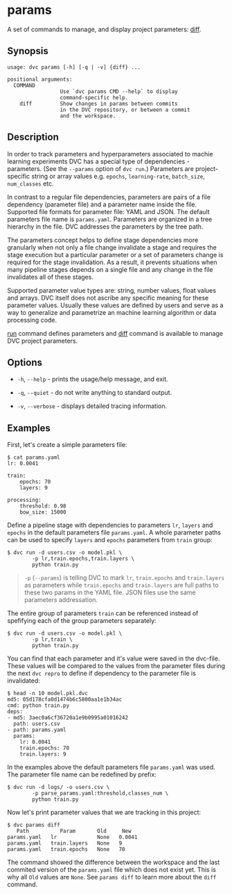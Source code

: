 # params

A set of commands to manage, and display project parameters:
[diff](/doc/command-reference/params/diff).

## Synopsis

```usage
usage: dvc params [-h] [-q | -v] {diff} ...

positional arguments:
  COMMAND
                 Use `dvc params CMD --help` to display
                 command-specific help.
    diff         Show changes in params between commits
                 in the DVC repository, or between a commit
                 and the workspace.
```

## Description

In order to track parameters and hyperparameters associated to machie learning
experiments DVC has a special type of <abbr>dependencies</abbr> - parameters.
(See the `--params` option of `dvc run`.) Parameters are project-specific string
or array values e.g. `epochs`, `learning-rate`, `batch_size`, `num_classes` etc.

In contrast to a regular file <abbr>dependencies</abbr>, parameters are pairs of
a file dependency (parameter file) and a parameter name inside the file.
Supported file formats for parameter file: YAML and JSON. The default parameters
file name is `params.yaml`. Parameters are organized in a tree hierarchy in the
file. DVC addresses the parameters by the tree path.

The parameters concept helps to define stage dependencies more granularly when
not only a file change invalidate a stage and requires the stage execution but a
particular parameter or a set of parameters change is required for the stage
invalidation. As a result, it prevents situations when many pipeline stages
depends on a single file and any change in the file invalidates all of these
stages.

Supported parameter value types are: string, number values, float values and
arrays. DVC itself does not ascribe any specific meaning for these parameter
values. Usually these values are defined by users and serve as a way to
generalize and parametrize an machine learning algorithm or data processing
code.

[run](/doc/command-reference/run) command defines parameters and
[diff](/doc/command-reference/params/diff) command is available to manage
<abbr>DVC project</abbr> parameters.

## Options

- `-h`, `--help` - prints the usage/help message, and exit.

- `-q`, `--quiet` - do not write anything to standard output.

- `-v`, `--verbose` - displays detailed tracing information.

## Examples

First, let's create a simple parameters file:

```dvc
$ cat params.yaml
lr: 0.0041

train:
    epochs: 70
    layers: 9

processing:
    threshold: 0.98
    bow_size: 15000
```

Define a pipeline stage with dependencies to parameters `lr`, `layers` and
`epochs` in the default parameters file `params.yaml`. A whole parameter paths
can be used to specify `layers` and `epochs` parameters from `train` group:

```dvc
$ dvc run -d users.csv -o model.pkl \
        -p lr,train.epochs,train.layers \
        python train.py
```

> `-p` (`--params`) is telling DVC to mark `lr`, `train.epochs` and
> `train.layers` as parameters while `train.epochs` and `train.layers` are full
> paths to these two params in the YAML file. JSON files use the same parameters
> addressation.

The entire group of parameters `train` can be referenced instead of spefifying
each of the group parameters separately:

```dvc
$ dvc run -d users.csv -o model.pkl \
        -p lr,train \
        python train.py
```

You can find that each parameter and it's value were saved in the dvc-file.
These values will be compared to the values from the parameter files during the
next `dvc repro` to define if dependency to the parameter file is invalidated:

```dvc
$ head -n 10 model.pkl.dvc
md5: 05d178cfa0d1474b6c5800aa1e1b34ac
cmd: python train.py
deps:
- md5: 3aec0a6cf36720a1e9b0995a01016242
  path: users.csv
- path: params.yaml
  params:
    lr: 0.0041
    train.epochs: 70
    train.layers: 9
```

In the examples above the default parameters file `params.yaml` was used. The
parameter file name can be redefined by prefix:

```dvc
$ dvc run -d logs/ -o users.csv \
        -p parse_params.yaml:threshold,classes_num \
        python train.py
```

Now let's print parameter values that we are tracking in this
<abbr>project</abbr>:

```dvc
$ dvc params diff
   Path          Param       Old     New
params.yaml   lr             None   0.0041
params.yaml   train.layers   None   9
params.yaml   train.epochs   None   70
```

The command showed the difference between the workspace and the last commited
version of the `params.yaml` file which does not exist yet. This is why all
`Old` values are `None`. See `params diff` to learn more about the `diff`
command.
